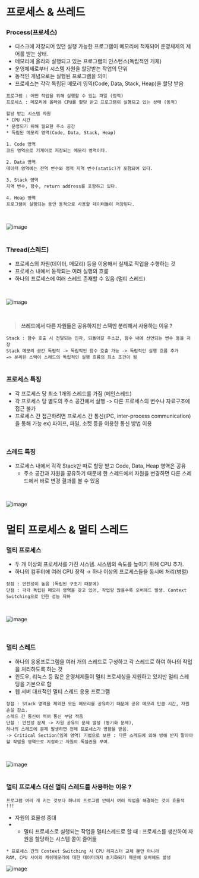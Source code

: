 프로세스 & 쓰레드
==================
### Process(프로세스)
+ 디스크에 저장되어 있던 실행 가능한 프로그램이 메모리에 적재되어 운영체제의 제어를 받는 상태.
+ 메모리에 올라와 실행되고 있는 프로그램의 인스턴스(독립적인 개체)
+ 운영체제로부터 시스템 자원을 할당받는 작업의 단위
+ 동적인 개념으로는 실행된 프로그램을 의미
+ 프로세스는 각각 독립된 메모리 영역(Code, Data, Stack, Heap)을 할당 받음

```
프로그램 : 어떤 작업을 위해 실행할 수 있는 파일 (정적)
프로세스 : 메모리에 올라와 CPU를 할당 받고 프로그램이 실행되고 있는 상태 (동적)
```

```
할당 받는 시스템 자원
* CPU 시간
* 운영되기 위해 필요한 주소 공간
* 독립된 메모리 영역(Code, Data, Stack, Heap)

1. Code 영역
코드 영역으로 기계어로 저장되는 메모리 영역이다.

2. Data 영역
데이터 영역에는 전역 변수와 정적 지역 변수(static)가 포함되어 있다.

3. Stack 영역
지역 변수, 함수, return address를 포함하고 있다.

4. Heap 영역
프로그램이 실행되는 동안 동적으로 사용할 데이터들이 저장된다.
```
<br>

![image](https://img1.daumcdn.net/thumb/R1280x0/?scode=mtistory2&fname=https%3A%2F%2Fblog.kakaocdn.net%2Fdn%2FcarpYF%2FbtqBBVC4OfH%2FXPDhK0kHukAupHu85JZsU1%2Fimg.png)

#

### Thread(스레드)
+ 프로세스의 자원(데이터, 메모리) 등을 이용해서 실제로 작업을 수행하는 것
+ 프로세스 내에서 동작되는 여러 실행의 흐름
+ 하나의 프로세스에 여러 스레드 존재할 수 있음 (멀티 스레드)

<br>

![image](https://img1.daumcdn.net/thumb/R1280x0/?scode=mtistory2&fname=https%3A%2F%2Fblog.kakaocdn.net%2Fdn%2Fbhu4yo%2FbtqDx5JbeQk%2FnIiiT7ThGKRldVLtQhf6VK%2Fimg.png)

<br>

> **쓰레드에서 다른 자원들은 공유하지만 스택만 분리해서 사용하는 이유 ?**
```
Stack : 함수 호출 시 전달되는 인자, 되돌아갈 주소값, 함수 내에 선언되는 변수 등을 저장
Stack 메모리 공간 독립적 -> 독립적인 함수 호출 가능 -> 독립적인 실행 흐름 추가
=> 분리된 스택이 스레드의 독립적인 실행 흐름의 최소 조건이 됨
```

#

### 프로세스 특징
+ 각 프로세스 당 최소 1개의 스레드를 가짐 (메인스레드)
+ 각 프로세스 당 별도의 주소 공간에서 실행 -> 다른 프로세스의 변수나 자료구조에 접근 불가
+ 프로세스 간 접근하려면 프로세스 간 통신(IPC, inter-process communication) 을 통해 가능 ex) 파이프, 파일, 소켓 등을 이용한 통신 방법 이용

<br>

### 스레드 특징
+ 프로세스 내에서 각각 Stack만 따로 할당 받고 Code, Data, Heap 영역은 공유
  + 주소 공간과 자원을 공유하기 때문에 한 스레드에서 자원을 변경하면 다른 스레드에서 바로 변경 결과를 볼 수 있음


<br>

![image](https://img1.daumcdn.net/thumb/R1280x0/?scode=mtistory2&fname=http%3A%2F%2Fcfile4.uf.tistory.com%2Fimage%2F99DE833E5CBF2FD72CFFF3)



멀티 프로세스 & 멀티 스레드
==================
### 멀티 프로세스
+ 두 개 이상의 프로세서를 가진 시스템. 시스템의 속도를 높이기 위해 CPU 추가.
+ 하나의 컴퓨터에 여러 CPU 장착 → 하나 이상의 프로세스들을 동시에 처리(병렬)
```
장점 : 안전성이 높음 (독립된 구조기 때문에)
단점 : 각각 독립된 메모리 영역을 갖고 있어, 작업량 많을수록 오버헤드 발생. Context Switching으로 인한 성능 저하
```
<br>

![image](https://img1.daumcdn.net/thumb/R1280x0/?scode=mtistory2&fname=https%3A%2F%2Fblog.kakaocdn.net%2Fdn%2Fbk4XSy%2FbtqA1y8hEBI%2FCJ0zP5lTp3MgPa1HGfVhik%2Fimg.jpg)

<br>

### 멀티 스레드
+ 하나의 응용프로그램을 여러 개의 스레드로 구성하고 각 스레드로 하여 하나의 작업을 처리하도록 하는 것
+ 윈도우, 리눅스 등 많은 운영체제들이 멀티 프로세싱을 지원하고 있지만 멀티 스레딩을 기본으로 함
+ 웹 서버 대표적인 멀티 스레드 응용 프로그램
```
장점 : Stack 영역을 제외한 모든 메모리를 공유하기 때문에 공유 메모리 만큼 시간, 자원 손실 감소. 
스레드 간 통신이 적어 통신 부담 적음
단점 : 안전성 문제 -> 자원 공유의 문제 발생 (동기화 문제),
하나의 스레드에 문제 발생하면 전체 프로세스가 영향을 받음.
-> Critical Section(임계 영역) 기법으로 보완 : 다른 스레드에 의해 방해 받지 말아야할 작업을 영역으로 지정하고 자원의 독점권을 부여.
```
<br>

![image](https://img1.daumcdn.net/thumb/R1280x0/?scode=mtistory2&fname=https%3A%2F%2Fblog.kakaocdn.net%2Fdn%2FcqKFd0%2FbtqAXnOkSxq%2Fh2whZG3kyARIn9c1SpUSM1%2Fimg.jpg)
#

### 멀티 프로세스 대신 멀티 스레드를 사용하는 이유 ?
```
프로그램 여러 개 키는 것보다 하나의 프로그램 안에서 여러 작업을 해결하는 것이 효율적 !!!
```

+ 자원의 효율성 증대
+ + 멀티 프로세스로 실행되는 작업을 멀티스레드로 할 때 : 프로세스를 생산하여 자원을 할당하는 시스템 콜이 줄어듦
```
* 프로세스 간의 Context Switching 시 CPU 레지스터 교체 뿐만 아니라 
RAM, CPU 사이의 캐쉬메모리에 대한 데이터까지 초기화되기 때문에 오버헤드 발생
```
![image](https://img1.daumcdn.net/thumb/R1280x0/?scode=mtistory2&fname=https%3A%2F%2Fblog.kakaocdn.net%2Fdn%2Fbev5Yp%2FbtqA040Eonz%2FWCuboWlpOBQsy6H8VYPHOk%2Fimg.png)



